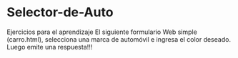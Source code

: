 # Selector-de-Auto
Ejercicios para el aprendizaje
El siguiente formulario Web simple (carro.html), 
selecciona una marca de automóvil e ingresa el color deseado.
Luego emite una respuesta!!!
